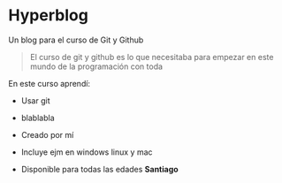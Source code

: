 # Hyperblog
Un blog para el curso de Git y Github
>El curso de git y github es lo que necesitaba para empezar en este mundo de la programación con toda

En este curso aprendí:
- Usar git
- blablabla
- Creado por mí

- Incluye ejm en windows linux y mac
- Disponible para todas las edades
**Santiago**
